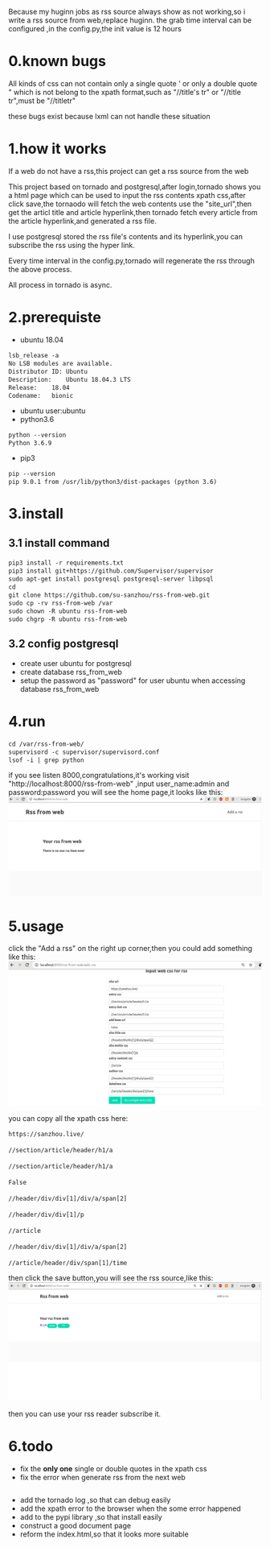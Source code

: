 Because my huginn jobs as rss source always show as not working,so i write a rss source from web,replace huginn.
the grab time interval can be configured ,in the config.py,the init value is 12 hours
# 0.known bugs
All kinds of css can not contain only a single quote ' or only a double quote " which is not belong to the xpath format,such as "//title's tr" or "//title tr",must be "//titletr" 

these bugs exist because lxml can not handle these situation
# 1.how it works
If a web do not have a rss,this project can get a rss source from the web

This project based on tornado and postgresql,after login,tornado shows you a html page which can be used to input the rss contents xpath css,after click save,the tornaodo will fetch the web contents use the "site_url",then get the articl title and article hyperlink,then tornado fetch every article from the article hyperlink,and generated a rss file.

I use postgresql stored the rss file's contents and its hyperlink,you can subscribe the rss  using the hyper link.
 
Every time interval in the config.py,tornado will regenerate the rss through the above process.

All process in tornado is async.
# 2.prerequiste
- ubuntu 18.04
```
lsb_release -a
No LSB modules are available.
Distributor ID:	Ubuntu
Description:	Ubuntu 18.04.3 LTS
Release:	18.04
Codename:	bionic
```
- ubuntu user:ubuntu
- python3.6
```
python --version
Python 3.6.9
```
- pip3 
```
pip --version
pip 9.0.1 from /usr/lib/python3/dist-packages (python 3.6)
```
# 3.install
## 3.1 install command 
```
pip3 install -r requirements.txt
pip3 install git+https://github.com/Supervisor/supervisor
sudo apt-get install postgresql postgresql-server libpsql
cd 
git clone https://github.com/su-sanzhou/rss-from-web.git
sudo cp -rv rss-from-web /var
sudo chown -R ubuntu rss-from-web
sudo chgrp -R ubuntu rss-from-web
```
## 3.2 config postgresql
- create user ubuntu for postgresql 
- create database rss_from_web
- setup the password as "password" for user ubuntu when accessing database rss_from_web
# 4.run
```
cd /var/rss-from-web/
supervisord -c supervisor/supervisord.conf
lsof -i | grep python
```
if you see listen 8000,congratulations,it's working
visit "http://localhost:8000/rss-from-web" ,input user_name:admin and password:password
you will see the home page,it looks like this:
![image](https://github.com/su-sanzhou/rss-from-web/blob/master/screen/Selection_001.png)

# 5.usage
click the "Add a rss" on the right up corner,then you could add something like this:
![image](https://github.com/su-sanzhou/rss-from-web/blob/master/screen/Selection_002.png)

you can copy all the xpath css here:
```
https://sanzhou.live/

//section/article/header/h1/a

//section/article/header/h1/a

False

//header/div/div[1]/div/a/span[2]

//header/div/div[1]/p

//article

//header/div/div[1]/div/a/span[2]

//article/header/div/span[1]/time
```

then click the save button,you will see the rss source,like this:
![image](https://github.com/su-sanzhou/rss-from-web/blob/master/screen/Selection_003.png)

then you can use your rss reader subscribe it.
# 6.todo
- fix the **only one** single or double quotes  in the xpath css
- fix the error when generate rss from the next web

```
```
- add the tornado log ,so that can debug easily
- add the xpath error to the browser when the some error happened
- add to the pypi library ,so that install easily
- construct a good document page
- reform the index.html,so that it looks more suitable
